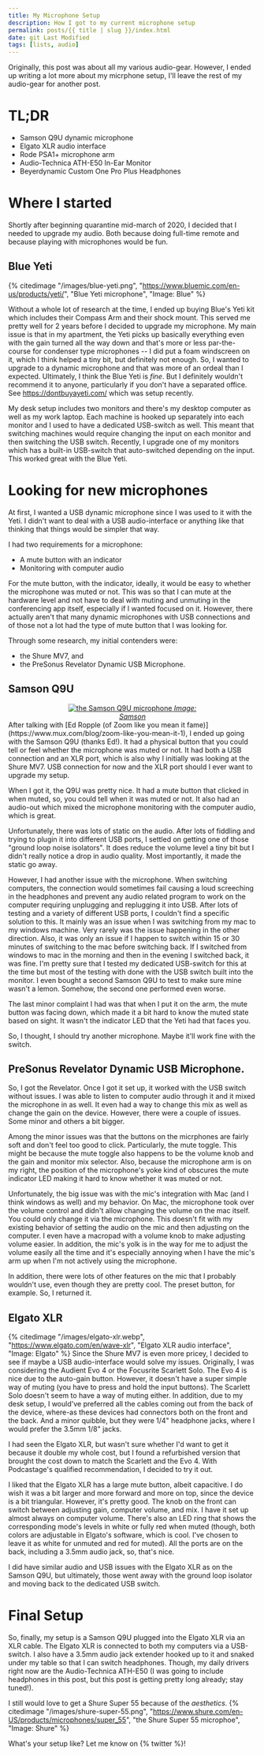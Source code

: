 ```yaml
---
title: My Microphone Setup
description: How I got to my current microphone setup
permalink: posts/{{ title | slug }}/index.html
date: git Last Modified
tags: [lists, audio]
---
```

Originally, this post was about all my various audio-gear. However, I ended up writing a lot more about my micrphone setup, I'll leave the rest of my audio-gear for another post.

# TL;DR
- Samson Q9U dynamic microphone
- Elgato XLR audio interface
- Rode PSA1+ microphone arm
- Audio-Technica ATH-E50 In-Ear Monitor
- Beyerdynamic Custom One Pro Plus Headphones

# Where I started
Shortly after beginning quarantine mid-march of 2020, I decided that I needed to upgrade my audio. Both because doing full-time remote and because playing with microphones would be fun.

## Blue Yeti
{% citedimage "/images/blue-yeti.png", "https://www.bluemic.com/en-us/products/yeti/", "Blue Yeti microphone", "Image: Blue" %}

Without a whole lot of research at the time, I ended up buying Blue's Yeti kit which includes their Compass Arm and their shock mount. This served me pretty well for 2 years before I decided to upgrade my microphone.
My main issue is that in my apartment, the Yeti picks up basically everything even with the gain turned all the way down and that's more or less par-the-course for condenser type microphones -- I did put a foam windscreen on it, which I think helped a tiny bit, but definitely not enough. So, I wanted to upgrade to a dynamic microphone and that was more of an ordeal than I expected.
Ultimately, I think the Blue Yeti is _fine_. But I definitely wouldn't recommend it to anyone, particularly if you don't have a separated office. See https://dontbuyayeti.com/ which was setup recently.

My desk setup includes two monitors and there's my desktop computer as well as my work laptop. Each machine is hooked up separately into each monitor and I used to have a dedicated USB-switch as well. This meant that switching machines would require changing the input on each monitor and then switching the USB switch. Recently, I upgrade one of my monitors which has a built-in USB-switch that auto-switched depending on the input. This worked great with the Blue Yeti.

# Looking for new microphones
At first, I wanted a USB dynamic microphone since I was used to it with the Yeti. I didn't want to deal with a USB audio-interface or anything like that thinking that things would be simpler that way.

I had two requirements for a microphone:
- A mute button with an indicator
- Monitoring with computer audio

For the mute button, with the indicator, ideally, it would be easy to whether the microphone was muted or not. This was so that I can mute at the hardware level and not have to deal with muting and unmuting in the conferencing app itself, especially if I wanted focused on it. However, there actually aren't that many dynamic microphones with USB connections and of those not a lot had the type of mute button that I was looking for.

Through some research, my initial contenders were:
- the Shure MV7, and
- the PreSonus Revelator Dynamic USB Microphone.

## Samson Q9U
<a href="http://www.samsontech.com/samson/products/microphones/dynamic-microphones/q9u/">
  <div style="width:300px; margin-inline:auto; text-align:center;">
    <img src="/images/samson-q9u.jpg" alt="the Samson Q9U microphone">
    <cite>Image: Samson</cite>
  </div>
</a>
After talking with [Ed Ropple (of Zoom like you mean it fame)](https://www.mux.com/blog/zoom-like-you-mean-it-1), I ended up going with the Samson Q9U (thanks Ed!). It had a physical button that you could tell or feel whether the microphone was muted or not. It had both a USB connection and an XLR port, which is also why I initially was looking at the Shure MV7. USB connection for now and the XLR port should I ever want to upgrade my setup.

When I got it, the Q9U was pretty nice. It had a mute button that clicked in when muted, so, you could tell when it was muted or not. It also had an audio-out which mixed the microphone monitoring with the computer audio, which is great.

Unfortunately, there was lots of static on the audio. After lots of fiddling and trying to plugin it into different USB ports, I settled on getting one of those "ground loop noise isolators". It does reduce the volume level a tiny bit but I didn't really notice a drop in audio quality. Most importantly, it made the static go away.

However, I had another issue with the microphone. When switching computers, the connection would sometimes fail causing a loud screeching in the headphones and prevent any audio related program to work on the computer requiring unplugging and replugging it into USB. After lots of testing and a variety of different USB ports, I couldn't find a specific solution to this. It mainly was an issue when I was switching from my mac to my windows machine. Very rarely was the issue happening in the other direction. Also, it was only an issue if I happen to switch within 15 or 30 minutes of switching to the mac before switching back. If I switched from windows to mac in the morning and then in the evening I switched back, it was fine. I'm pretty sure that I tested my dedicated USB-switch for this at the time but most of the testing with done with the USB switch built into the monitor. I even bought a second Samson Q9U to test to make sure mine wasn't a lemon. Somehow, the second one performed even worse.

The last minor complaint I had was that when I put it on the arm, the mute button was facing down, which made it a bit hard to know the muted state based on sight. It wasn't the indicator LED that the Yeti had that faces you.

So, I thought, I should try another microphone. Maybe it'll work fine with the switch.

## PreSonus Revelator Dynamic USB Microphone.
So, I got the Revelator. Once I got it set up, it worked with the USB switch without issues. I was able to listen to computer audio through it and it mixed the microphone in as well. It even had a way to change this mix as well as change the gain on the device. However, there were a couple of issues. Some minor and others a bit bigger.

Among the minor issues was that the buttons on the micrphones are fairly soft and don't feel too good to click. Particularly, the mute toggle. This might be because the mute toggle also happens to be the volume knob and the gain and monitor mix selector. Also, because the microphone arm is on my right, the position of the microphone's yoke kind of obscures the mute indicator LED making it hard to know whether it was muted or not.

Unfortunately, the big issue was with the mic's integration with Mac (and I think windows as well) and my behavior. On Mac, the microphone took over the volume control and didn't allow changing the volume on the mac itself. You could only change it via the microphone. This doesn't fit with my existing behavior of setting the audio on the mic and then adjusting on the computer. I even have a macropad with a volume knob to make adjusting volume easier. In addition, the mic's yolk is in the way for me to adjust the volume easily all the time and it's especially annoying when I have the mic's arm up when I'm not actively using the microphone.

In addition, there were lots of other features on the mic that I probably wouldn't use, even though they are pretty cool. The preset button, for example. So, I returned it.

## Elgato XLR
{% citedimage "/images/elgato-xlr.webp", "https://www.elgato.com/en/wave-xlr", "Elgato XLR audio interface", "Image: Elgato" %}
Since the Shure MV7 is even more pricey, I decided to see if maybe a USB audio-interface would solve my issues. Originally, I was considering the Audient Evo 4 or the Focusrite Scarlett Solo. The Evo 4 is nice due to the auto-gain button. However, it doesn't have a super simple way of muting (you have to press and hold the input buttons). The Scarlett Solo doesn't seem to have a way of muting either. In addition, due to my desk setup, I would've preferred all the cables coming out from the back of the device, where-as these devices had connectors both on the front and the back. And a minor quibble, but they were 1/4" headphone jacks, where I would prefer the 3.5mm 1/8" jacks.

I had seen the Elgato XLR, but wasn't sure whether I'd want to get it because it double my whole cost, but I found a refurbished version that brought the cost down to match the Scarlett and the Evo 4. With Podcastage's qualified recommendation, I decided to try it out.

I liked that the Elgato XLR has a large mute button, albeit capacitive. I do wish it was a bit larger and more forward and more on top, since the device is a bit triangular. However, it's pretty good. The knob on the front can switch between adjusting gain, computer volume, and mix. I have it set up almost always on computer volume. There's also an LED ring that shows the corresponding mode's levels in white or fully red when muted (though, both colors are adjustable in Elgato's software, which is cool. I've chosen to leave it as white for unmuted and red for muted). All the ports are on the back, including a 3.5mm audio jack, so, that's nice.

I did have similar audio and USB issues with the Elgato XLR as on the Samson Q9U, but ultimately, those went away with the ground loop isolator and moving back to the dedicated USB switch.


# Final Setup
So, finally, my setup is a Samson Q9U plugged into the Elgato XLR via an XLR cable. The Elgato XLR is connected to both my computers via a USB-switch. I also have a 3.5mm audio jack extender hooked up to it and snaked under my table so that I can switch headphones. Though, my daily drivers right now are the Audio-Technica ATH-E50 (I was going to include headphones in this post, but this post is getting pretty long already; stay tuned!).

I still would love to get a Shure Super 55 because of the _aesthetics_.
{% citedimage "/images/shure-super-55.png", "https://www.shure.com/en-US/products/microphones/super_55", "the Shure Super 55 microphoe", "Image: Shure" %}

What's your setup like? Let me know on {% twitter %}!
